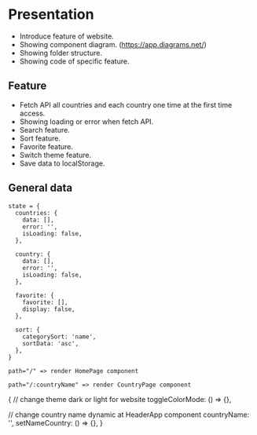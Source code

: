 # Presentation

- Introduce feature of website.
- Showing component diagram. (https://app.diagrams.net/)
- Showing folder structure.
- Showing code of specific feature.

## Feature

-  Fetch API all countries and each country one time at the first time access.
-  Showing loading or error when fetch API.
-  Search feature.
-  Sort feature.
-  Favorite feature.
-  Switch theme feature.
-  Save data to localStorage.

## General data

<!-- State Redux -->
```
state = {
  countries: {
    data: [],
    error: '',
    isLoading: false,
  },

  country: {
    data: [],
    error: '',
    isLoading: false,
  },

  favorite: {
    favorite: [],
    display: false,
  },

  sort: {
    categorySort: 'name',
    sortData: 'asc',
  },
}
```

<!-- url of BrowserRouter -->
```
path="/" => render HomePage component

path="/:countryName" => render CountryPage component
```

<!-- State of AppContext -->
{
  // change theme dark or light for website
  toggleColorMode: () => {},

  // change country name dynamic at HeaderApp component
  countryName: '',
  setNameCountry: () => {},
}